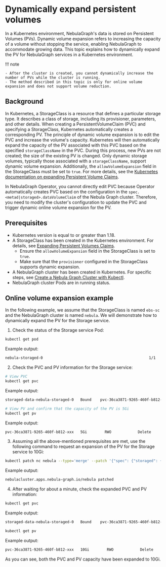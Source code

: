 # Dynamically expand persistent volumes 

In a Kubernetes environment, NebulaGraph's data is stored on Persistent Volumes (PVs). Dynamic volume expansion refers to increasing the capacity of a volume without stopping the service, enabling NebulaGraph to accommodate growing data. This topic explains how to dynamically expand the PV for NebulaGraph services in a Kubernetes environment.

!!! note

    - After the cluster is created, you cannot dynamically increase the number of PVs while the cluster is running.
    - The method described in this topic is only for online volume expansion and does not support volume reduction.

## Background

In Kubernetes, a StorageClass is a resource that defines a particular storage type. It describes a class of storage, including its provisioner, parameters, and other details. When creating a PersistentVolumeClaim (PVC) and specifying a StorageClass, Kubernetes automatically creates a corresponding PV. The principle of dynamic volume expansion is to edit the PVC and increase the volume's capacity. Kubernetes will then automatically expand the capacity of the PV associated with this PVC based on the specified `storageClassName` in the PVC. During this process, new PVs are not created; the size of the existing PV is changed. Only dynamic storage volumes, typically those associated with a `storageClassName`, support dynamic volume expansion. Additionally, the `allowVolumeExpansion` field in the StorageClass must be set to `true`. For more details, see the [Kubernetes documentation on expanding Persistent Volume Claims](https://kubernetes.io/docs/concepts/storage/persistent-volumes/#expanding-persistent-volumes-claims).

In NebulaGraph Operator, you cannot directly edit PVC because Operator automatically creates PVC based on the configuration in the `spec.<metad|storaged>.dataVolumeClaim` of the Nebula Graph cluster. Therefore, you need to modify the cluster's configuration to update the PVC and trigger dynamic online volume expansion for the PV.

## Prerequisites

- Kubernetes version is equal to or greater than 1.18.
- A StorageClass has been created in the Kubernetes environment. For details, see [Expanding Persistent Volumes Claims](https://kubernetes.io/docs/concepts/storage/persistent-volumes/#expanding-persistent-volumes-claims).
  - Ensure the `allowVolumeExpansion` field in the StorageClass is set to `true`.
  - Make sure that the `provisioner` configured in the StorageClass supports dynamic expansion.
- A NebulaGraph cluster has been created in Kubernetes. For specific steps, see [Create a Nebula Graph Cluster with Kubectl](../../3.deploy-nebula-graph-cluster/3.1create-cluster-with-kubectl.md).
- NebulaGraph cluster Pods are in running status.

## Online volume expansion example

In the following example, we assume that the StorageClass is named `ebs-sc` and the NebulaGraph cluster is named `nebula`. We will demonstrate how to dynamically expand the PV for the Storage service.

1. Check the status of the Storage service Pod:

  ```bash
  kubectl get pod
  ```

  Example output:

  ```bash
  nebula-storaged-0                                                1/1     Running   0                43h
  ```

2. Check the PVC and PV information for the Storage service:

  ```bash
  # View PVC 
  kubectl get pvc
  ```

  Example output:

  ```bash
  storaged-data-nebula-storaged-0   Bound    pvc-36ca3871-9265-460f-b812-7e73a718xxxx   5Gi        RWO            ebs-sc     43h
  ```

  ```bash
  # View PV and confirm that the capacity of the PV is 5Gi
  kubectl get pv
  ```

  Example output:

  ```bash
  pvc-36ca3871-9265-460f-b812-xxx   5Gi        RWO            Delete           Bound       default/storaged-data-nebula-storaged-0   ebs-sc              43h
  ```

3. Assuming all the above-mentioned prerequisites are met, use the following command to request an expansion of the PV for the Storage service to 10Gi:

  ```bash
  kubectl patch nc nebula --type='merge' --patch '{"spec": {"storaged": {"dataVolumeClaims":[{"resources": {"requests": {"storage": "10Gi"}}, "storageClassName": "ebs-sc"}]}}}'
  ```

  Example output:

  ```bash
  nebulacluster.apps.nebula-graph.io/nebula patched
  ```

4. After waiting for about a minute, check the expanded PVC and PV information:

  ```bash
  kubectl get pvc
  ```

  Example output:

  ```bash
  storaged-data-nebula-storaged-0   Bound    pvc-36ca3871-9265-460f-b812-7e73a718xxxx   10Gi        RWO            ebs-sc     43h
  ```

  ```bash
  kubectl get pv
  ```

  Example output:

  ```bash
  pvc-36ca3871-9265-460f-b812-xxx   10Gi        RWO            Delete           Bound       default/storaged-data-nebula-storaged-0   ebs-sc              43h
  ```

  As you can see, both the PVC and PV capacity have been expanded to 10Gi.